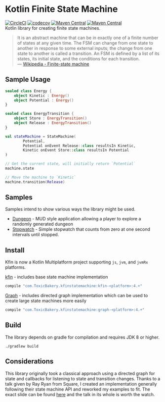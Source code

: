 # Kotlin Finite State Machine

[![CircleCI](https://circleci.com/gh/ToxicBakery/kfin-state-machine.svg?style=svg)](https://circleci.com/gh/ToxicBakery/kfin-state-machine) [![codecov](https://codecov.io/gh/ToxicBakery/kfin-state-machine/branch/master/graph/badge.svg)](https://codecov.io/gh/ToxicBakery/kfin-state-machine) [![Maven Central](https://img.shields.io/maven-central/v/com.ToxicBakery.kfinstatemachine/kfin.svg)](https://oss.sonatype.org/content/repositories/releases/com/ToxicBakery/kfinstatemachine/kfin/) [![Maven Central](https://img.shields.io/maven-metadata/v/https/oss.sonatype.org/content/repositories/snapshots/com/ToxicBakery/kfinstatemachine/kfin/maven-metadata.xml.svg)](https://oss.sonatype.org/content/repositories/snapshots/com/ToxicBakery/kfinstatemachine/)  
Kotlin library for creating finite state machines.

> It is an abstract machine that can be in exactly one of a finite number of states at any given time. The FSM can
> change from one state to another in response to some external inputs; the change from one state to another is called a
> transition. An FSM is defined by a list of its states, its initial state, and the conditions for each transition.  
> &mdash; [Wikipedia - Finite-state machine][1]

## Sample Usage

```kotlin
sealed class Energy {
    object Kinetic : Energy()
    object Potential : Energy()
}

sealed class EnergyTransition {
    object Store : EnergyTransition()
    object Release : EnergyTransition()
}

val stateMachine = StateMachine(
        Potential,
        Potential onEvent Release::class resultsIn Kinetic,
        Kinetic onEvent Store::class resultsIn Potential
)

// Get the current state, will initially return `Potential`
machine.state

// Move the machine to `Kinetic`
machine.transition(Release)
```

## Samples

Samples intend to show various ways the library might be used.

* [Dungeon](samples/dungeon) - MUD style application allowing a player to explore a randomly generated dungeon
* [Stopwatch](samples/stopwatch) - Simple stopwatch that counts from zero at one second intervals until stopped.

## Install

Kfin is now a Kotlin Multiplatform project supporting `js`, `jvm`, and `jvmRx` platforms.

[kfin](kfin) - includes base state machine implementation

```groovy
compile "com.ToxicBakery.kfinstatemachine:kfin-<platform>:4.+"
```

[Graph](graph) - includes directed graph implementation which can be used to create large state machines more easily

```groovy
compile "com.ToxicBakery.kfinstatemachine:graph-<platform>:4.+"
```

[1]:https://en.wikipedia.org/wiki/Finite-state_machine

## Build

The library depends on gradle for compilation and requires JDK 8 or higher.

`./gradlew build`

## Considerations

This library originally took a classical approach using a directed graph for state and callbacks for listening to state
and transition changes. Thanks to a talk given by Ray Ryan from Square, I created an implementation generally following
their state machine API and reworked my examples to fit. The exact slide can be
found [here](https://youtu.be/mvBVkU2mCF4?t=2266) and the talk in its whole is worth the watch.

